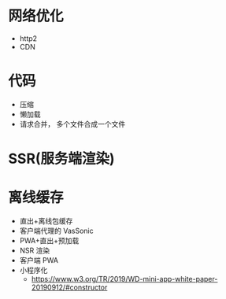 # 网络优化

-   http2
-   CDN

# 代码

-   压缩
-   懒加载
-   请求合并， 多个文件合成一个文件

# SSR(服务端渲染)

# 离线缓存

-   直出+离线包缓存
-   客户端代理的 VasSonic
-   PWA+直出+预加载
-   NSR 渲染
-   客户端 PWA
-   小程序化
    -   https://www.w3.org/TR/2019/WD-mini-app-white-paper-20190912/#constructor
